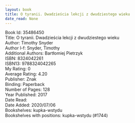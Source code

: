 ```yaml
---
layout: book
title: O tyranii. Dwadzieścia lekcji z dwudziestego wieku
date_read: None
---
```


Book Id: 35486450<br />
Title: O tyranii. Dwadzieścia lekcji z dwudziestego wieku<br />
Author: Timothy Snyder<br />
Author l-f: Snyder, Timothy<br />
Additional Authors: Bartłomiej Pietrzyk<br />
ISBN: 8324042261<br />
ISBN13: 9788324042265<br />
My Rating: 0<br />
Average Rating: 4.20<br />
Publisher: Znak<br />
Binding: Paperback<br />
Number of Pages: 128<br />
Year Published: 2017<br />
Date Read: <br />
Date Added: 2020/07/06<br />
Bookshelves: kupka-wstydu<br />
Bookshelves with positions: kupka-wstydu (#1744)<br />

